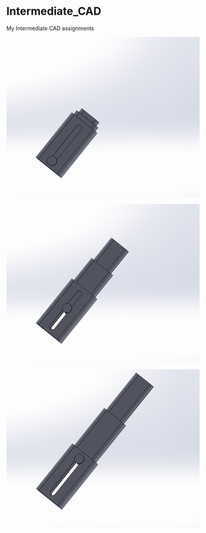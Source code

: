 # Intermediate_CAD
My Intermediate CAD assignments


![random text](Images/Advanced_And_Mechanical_Mates_A.PNG)

![random text](Images/Advanced_And_Mechanical_Mates_B.PNG)

![random text](Images/Advanced_And_Mechanical_Mates_C.PNG)
